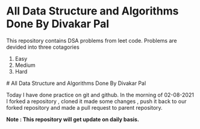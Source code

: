 # All Data Structure and Algorithms  Done By Divakar Pal 
<p> 
This repository contains DSA problems from leet code.
Problems are devided into three cotagories 
<ol>
<li>Easy</li>
<li>Medium</li>
<li>Hard</li>
</ol>
</P> 
# All Data Structure and Algorithms  Done By Divakar Pal 

 Today I have done practice on git and github. In the morning of 02-08-2021 I forked a repository , cloned it made some changes , push it back to our forked repository and made a pull request to parent repository.

<b>
Note : This repository will get update on daily basis. 
</b>
